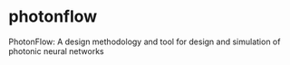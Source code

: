 # photonflow
PhotonFlow: A design methodology and tool for design and simulation of photonic neural networks
